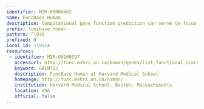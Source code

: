 ```yaml
---
identifier: MIR:00000462
name: FuncBase Human
description: Computational gene function prediction can serve to focus experimental resources on high-priority experimental tasks. FuncBase is a web resource for viewing quantitative machine learning-based gene function annotations. Quantitative annotations of genes, including fungal and mammalian genes, with Gene Ontology terms are accompanied by a community feedback system. Evidence underlying function annotations is shown. FuncBase provides links to external resources, and may be accessed directly or via links from species-specific databases. This collection references human data.
prefix: funcbase.human
pattern: ^\d+$
prefixed: 0
local_id: 119514
resources:
 - identifier: MIR:00100597
   accessurl: http://func.mshri.on.ca/human/genes/list_functional_scores/${lid}
   keyword: GALNT12
   description: FuncBase Human at Harvard Medical School
   homepage: http://func.mshri.on.ca/human/
   institution: Harvard Medical School, Boston, Massachusetts
   location: USA
   official: false
---
```


